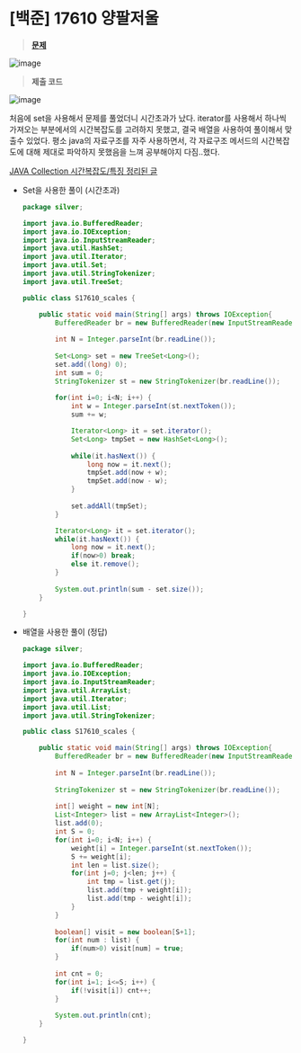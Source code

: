 # [백준] 17610 양팔저울
> **[문제](https://www.acmicpc.net/problem/17610)**
> 
![image](https://user-images.githubusercontent.com/80896077/217847590-d3bfaca8-8d6c-4ccf-9c7a-c65498f85df0.png)

> **제출 코드**
> 
![image](https://user-images.githubusercontent.com/80896077/217847610-b8d3d598-1c75-415d-8031-49fc3d8cc5f9.png)

처음에 set을 사용해서 문제를 풀었더니 시간초과가 났다. iterator를 사용해서 하나씩 가져오는 부분에서의 시간복잡도를 고려하지 못했고, 결국 배열을 사용하여 풀이해서 맞출수 있었다. 평소 java의 자료구조를 자주 사용하면서, 각 자료구조 메서드의 시간복잡도에 대해 제대로 파악하지 못했음을 느껴 공부해야지 다짐..했다.

[JAVA Collection 시간복잡도/특징 정리된 글](https://www.grepiu.com/post/9)

- Set을 사용한 풀이 (시간초과)
    
    ```java
    package silver;
    
    import java.io.BufferedReader;
    import java.io.IOException;
    import java.io.InputStreamReader;
    import java.util.HashSet;
    import java.util.Iterator;
    import java.util.Set;
    import java.util.StringTokenizer;
    import java.util.TreeSet;
    
    public class S17610_scales {
    
    	public static void main(String[] args) throws IOException{
    		BufferedReader br = new BufferedReader(new InputStreamReader(System.in));
    		
    		int N = Integer.parseInt(br.readLine());
    		
    		Set<Long> set = new TreeSet<Long>();
    		set.add((long) 0);
    		int sum = 0;
    		StringTokenizer st = new StringTokenizer(br.readLine());
    		
    		for(int i=0; i<N; i++) {
    			int w = Integer.parseInt(st.nextToken());
    			sum += w;
    
    			Iterator<Long> it = set.iterator();
    			Set<Long> tmpSet = new HashSet<Long>();
    			
    			while(it.hasNext()) {
    				long now = it.next();
    				tmpSet.add(now + w);
    				tmpSet.add(now - w);
    			}
    			
    			set.addAll(tmpSet);
    		}
    
    		Iterator<Long> it = set.iterator();
    		while(it.hasNext()) {
    			long now = it.next();
    			if(now>0) break;
    			else it.remove();
    		}
    		
    		System.out.println(sum - set.size());
    	}
    
    }
    ```
    
- 배열을 사용한 풀이 (정답)
    
    ```java
    package silver;
    
    import java.io.BufferedReader;
    import java.io.IOException;
    import java.io.InputStreamReader;
    import java.util.ArrayList;
    import java.util.Iterator;
    import java.util.List;
    import java.util.StringTokenizer;
    
    public class S17610_scales {
    
    	public static void main(String[] args) throws IOException{
    		BufferedReader br = new BufferedReader(new InputStreamReader(System.in));
    		
    		int N = Integer.parseInt(br.readLine());
    		
    		StringTokenizer st = new StringTokenizer(br.readLine());
    		
    		int[] weight = new int[N];
    		List<Integer> list = new ArrayList<Integer>();
    		list.add(0);
    		int S = 0;
    		for(int i=0; i<N; i++) {
    			weight[i] = Integer.parseInt(st.nextToken());
    			S += weight[i];
    			int len = list.size();
    			for(int j=0; j<len; j++) {
    				int tmp = list.get(j);
    				list.add(tmp + weight[i]);
    				list.add(tmp - weight[i]);
    			}
    		}
    		
    		boolean[] visit = new boolean[S+1];
    		for(int num : list) {
    			if(num>0) visit[num] = true;
    		}
    		
    		int cnt = 0;
    		for(int i=1; i<=S; i++) {
    			if(!visit[i]) cnt++;
    		}
    		
    		System.out.println(cnt);
    	}
    
    }
    ```
